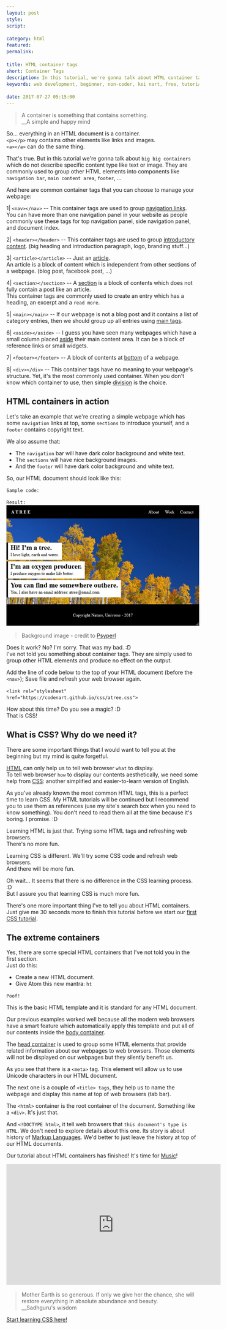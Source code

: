 ```yaml
---
layout: post
style:
script:

category: html
featured:
permalink:

title: HTML container tags
short: Container Tags
description: In this tutorial, we're gonna talk about HTML container tags and their uses. <br>A container is something that contains something. <br>Does it sound silly? :D :D :D
keywords: web development, beginner, non-coder, kei nart, free, tutorial, coding, programming, code nart, html, container, basic, template, css, intro

date: 2017-07-27 05:15:00
---
```


> A container is something that contains something.  
> \_\_A simple and happy mind

So... everything in an HTML document is a container.  
`<p></p>` may contains other elements like links and images.  
`<a></a>` can do the same thing.  

That's true. But in this tutorial we're gonna talk about `big big containers`
which do not describe specific content type like text or image. They are commonly
used to group other HTML elements into components like `navigation bar`, `main
content area`, `footer`, ...

And here are common container tags that you can choose to manage your webpage:

1| `<nav></nav>` -- This container tags are used to group
[navigation links](https://www.w3schools.com/tags/tag_nav.asp "ext").  
You can have more than one navigation panel in your website as people commonly
use these tags for top navigation panel, side navigation panel, and document index.

2| `<header></header>` -- This container tags are used to group
[introductory content](https://www.w3schools.com/tags/tag_header.asp "ext").
(big heading and introduction paragraph, logo, branding stuff...)

3| `<article></article>` -- Just an
[article](https://www.w3schools.com/tags/tag_article.asp "ext").  
An article is a block of content which is independent from other sections of a
webpage. (blog post, facebook post, ...)

4| `<section></section>` -- A
[section](https://www.w3schools.com/tags/tag_section.asp "ext") is a block of
contents which does not fully contain a post like an article.  
This container tags are commonly used to create an entry which has a heading,
an excerpt and a `read more`.

5| `<main></main>` -- If our webpage is not a blog post and it contains a list
of category entries, then we should group up all entries using
[main tags](https://www.w3schools.com/tags/tag_main.asp "ext").

6| `<aside></aside>` -- I guess you have seen many webpages which have a small
column placed [aside](https://www.w3schools.com/tags/tag_aside.asp "ext") their
main content area. It can be a block of reference links or small widgets.

7| `<footer></footer>` -- A block of contents at
[bottom](https://www.w3schools.com/TAgs/tag_footer.asp "ext") of a webpage.  

8| `<div></div>` -- This container tags have no meaning to your webpage's
structure. Yet, it's the most commonly used container. When you don't know
which container to use, then simple
[division](https://www.w3schools.com/tags/tag_div.asp "ext") is the choice.

## HTML containers in action

Let's take an example that we're creating a simple webpage which has some
`navigation` links at top, some `sections` to introduce yourself, and a
`footer` contains copyright text.

We also assume that:
- The `navigation` bar will have dark color background and
white text.  
- The `sections` will have nice background images.  
- And the `footer` will have dark color background and white text.

So, our HTML document should look like this:

`Sample code:`
<script src="https://gist.github.com/codenart/d24a7671123cdc6105d2295150fa7e2f.js">
</script>

`Result:`
![credit to Psyperl](/images/html/4/atree.jpg)
> Background image - credit to [Psyperl](https://www.freecodecamp.org/psyperl "ext")

Does it work? No? I'm sorry. That was my bad. :D  
I've not told you something about container tags. They are simply used to group
other HTML elements and produce no effect on the output.

Add the line of code below to the top of your HTML document (before the `<nav>`);
Save file and refresh your web browser again.

`<link rel="stylesheet" href="https://codenart.github.io/css/atree.css">`

How about this time? Do you see a magic? :D  
That is CSS!

## What is CSS? Why do we need it?

There are some important things that I would want to tell you at the beginning
but my mind is quite forgetful.

[HTML](https://developer.mozilla.org/en-US/docs/Web/HTML "ext") can only help
us to tell web browser `what` to display.  
To tell web browser `how` to display our contents aesthetically, we need some
help from [CSS](https://developer.mozilla.org/en-US/docs/Web/CSS "ext"): another
simplified and easier-to-learn version of English.

As you've already known the most common HTML tags, this is a perfect time to
learn CSS. My HTML tutorials will be continued but I recommend you to use them
as references (use my site's search box when you need to know something). You
don't need to read them all at the time because it's boring. I promise. :D

Learning HTML is just that. Trying some HTML tags and refreshing web browsers.  
There's no more fun.

Learning CSS is different. We'll try some CSS code and refresh web browsers.  
And there will be more fun.

Oh wait... It seems that there is no difference in the CSS learning process. :D  
But I assure you that learning CSS is much more fun.

There's one more important thing I've to tell you about HTML containers.  
Just give me 30 seconds more to finish this tutorial before we start our
[first CSS tutorial](https://codenart.github.io/beauty/ "ext").

## The extreme containers

Yes, there are some special HTML containers that I've not told you in the first section.  
Just do this:

- Create a new HTML document.
- Give Atom this new mantra: `ht`

`Poof!`
<script src="https://gist.github.com/codenart/862e4da903b23cd62d38aee05726889a.js">
</script>

This is the basic HTML template and it is standard for any HTML document.  

Our previous examples worked well because all the modern web browsers have a
smart feature which automatically apply this template and put all of our contents
inside the
[body container](https://www.w3schools.com/tags/tag_body.asp "ext").

The [head container](https://www.w3schools.com/tags/tag_head.asp "ext") is used
to group some HTML elements that provide related information about our webpages
to web browsers. Those elements will not be displayed on our webpages but they
silently benefit us.

As you see that there is a `<meta>` tag. This element will allow us to use
Unicode characters in our HTML document.

The next one is a couple of `<title> tags`, they help us to name the webpage and
display this name at top of web browsers (tab bar).

The `<html>` container is the root container of the document. Something like a
`<div>`. It's just that.

And `<!DOCTYPE html>`, it tell web browsers that `this document's type is HTML`.
We don't need to explore details about this one. Its story is about history of
[Markup Languages](https://en.wikipedia.org/wiki/Markup_language "ext").
We'd better to just leave the history at top of our HTML documents.

Our tutorial about HTML containers has finished! It's time for
[Music](https://www.youtube.com/watch?v=n-BXNXvTvV4 "ext")!

<div class="embed">
   <iframe width="560" height="315"
           src="https://www.youtube.com/embed/wTeRQ16O798?ecver=1"
           frameborder="0" allowfullscreen>
   </iframe>
</div>

> Mother Earth is so generous. If only we give her the chance, she will restore
> everything in absolute abundance and beauty.  
> \_\_Sadhguru's wisdom

[Start learning CSS here!](https://codenart.github.io/beauty/ "ext")
